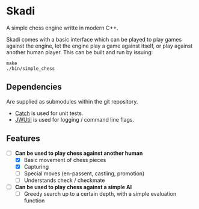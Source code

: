 # Skadi
A simple chess engine writte in modern C++.

Skadi comes with a basic interface which can be played to play games against the engine, let the engine play a game against itself, or play against another human player. This can be built and run by issuing:
```
make
./bin/simple_chess
```

## Dependencies

Are supplied as submodules within the git repository.

- [Catch](https://github.com/philsquared/Catch) is used for unit tests.
- [JWUtil](https://github.com/jwbuurlage/JWUtil) is used for logging / command line flags.

## Features

- [ ] **Can be used to play chess against another human**
  - [x] Basic movement of chess pieces
  - [x] Capturing
  - [ ] Special moves (en-passent, castling, promotion)
  - [ ] Understands check / checkmate
- [ ] **Can be used to play chess against a simple AI**
  - [ ] Greedy search up to a certain depth, with a simple evaluation function
